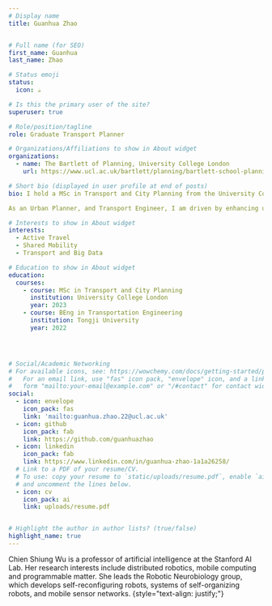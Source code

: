 ```yaml
---
# Display name
title: Guanhua Zhao


# Full name (for SEO)
first_name: Guanhua 
last_name: Zhao

# Status emoji
status:
  icon: ☕️

# Is this the primary user of the site?
superuser: true

# Role/position/tagline
role: Graduate Transport Planner

# Organizations/Affiliations to show in About widget
organizations:
  - name: The Bartlett of Planning, University College London
    url: https://www.ucl.ac.uk/bartlett/planning/bartlett-school-planning

# Short bio (displayed in user profile at end of posts)
bio: I hold a MSc in Transport and City Planning from the University College London and BEng in Transportation from Tongji University, specializing in traffic data analysis and transportation information engineering.

As an Urban Planner, and Transport Engineer, I am driven by enhancing urban life through technology and transport. I have experience collaborating with diverse stakeholders in China and the UK, including Shangha Transport department, Portsmouth City Council and Sustrans. My passion for making a positive impact in urban environments fuels my interdisciplinary approach and commitment to innovative solutions, positioning me as a valuable contributor to shaping the cities of the future.

# Interests to show in About widget
interests:
  - Active Travel
  - Shared Mobility
  - Transport and Big Data

# Education to show in About widget
education:
  courses:
    - course: MSc in Transport and City Planning
      institution: University College London
      year: 2023
    - course: BEng in Transportation Engineering
      institution: Tongji University
      year: 2022




# Social/Academic Networking
# For available icons, see: https://wowchemy.com/docs/getting-started/page-builder/#icons
#   For an email link, use "fas" icon pack, "envelope" icon, and a link in the
#   form "mailto:your-email@example.com" or "/#contact" for contact widget.
social:
  - icon: envelope
    icon_pack: fas
    link: 'mailto:guanhua.zhao.22@ucl.ac.uk'
  - icon: github
    icon_pack: fab
    link: https://github.com/guanhuazhao
  - icon: linkedin
    icon_pack: fab
    link: https://www.linkedin.com/in/guanhua-zhao-1a1a26258/ 
  # Link to a PDF of your resume/CV.
  # To use: copy your resume to `static/uploads/resume.pdf`, enable `ai` icons in `params.yaml`,
  # and uncomment the lines below.
  - icon: cv
    icon_pack: ai
    link: uploads/resume.pdf


# Highlight the author in author lists? (true/false)
highlight_name: true
---
```


Chien Shiung Wu is a professor of artificial intelligence at the Stanford AI Lab. Her research interests include distributed robotics, mobile computing and programmable matter. She leads the Robotic Neurobiology group, which develops self-reconfiguring robots, systems of self-organizing robots, and mobile sensor networks.
{style="text-align: justify;"}
